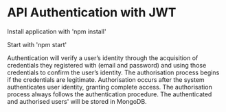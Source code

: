 # API Authentication with JWT
Install application with 'npm install'


Start with 'npm start'


Authentication will verify a user’s identity through the acquisition of credentials they registered with (email and password) and using those credentials to confirm the user’s identity. The authorisation process begins if the credentials are legitimate. Authorisation occurs after the system authenticates user identity, granting complete access. The authorisation process always follows the authentication procedure. The authenticated and authorised users' will be stored in MongoDB.
